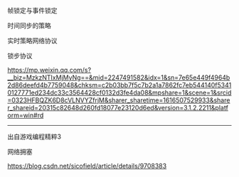 帧锁定与事件锁定

时间同步的策略



实时策略网络协议


锁步协议






https://mp.weixin.qq.com/s?__biz=MzkzNTIxMjMyNg==&mid=2247491582&idx=1&sn=7e65e449f4964b2d86deefd4b7759048&chksm=c2b03bb7f5c7b2a1a7862fc7eb544140f53410127771ed234dc33c3564428cf0132d3fe4da08&mpshare=1&scene=1&srcid=0323HFBQZK6D8cVLNVYZfrjM&sharer_sharetime=1616507529933&sharer_shareid=20315c82648d260fd18077e23120d6ed&version=3.1.2.2211&platform=win#rd





---

出自游戏编程精粹3



网络拥塞

https://blog.csdn.net/sicofield/article/details/9708383
